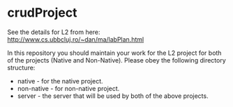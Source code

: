 # crudProject
See the details for L2 from here: http://www.cs.ubbcluj.ro/~dan/ma/labPlan.html

In this repository you should maintain your work for the L2 project for both of the projects (Native and Non-Native).
Please obey the following directory structure:
- native - for the native project.
- non-native - for non-native project.
- server - the server that will be used by both of the above projects. 
